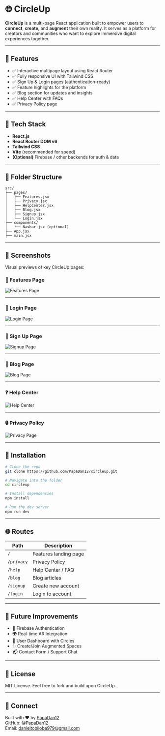 
# 🌐 CircleUp

**CircleUp** is a multi-page React application built to empower users to **connect**, **create**, and **augment** their own reality. It serves as a platform for creators and communities who want to explore immersive digital experiences together.

---

## 🚀 Features

- ✅ Interactive multipage layout using React Router
- ✅ Fully responsive UI with Tailwind CSS
- ✅ Sign Up & Login pages (authentication-ready)
- ✅ Feature highlights for the platform
- ✅ Blog section for updates and insights
- ✅ Help Center with FAQs
- ✅ Privacy Policy page

---

## 🧱 Tech Stack

- **React.js**
- **React Router DOM v6**
- **Tailwind CSS**
- **Vite** (recommended for speed)
- **(Optional)** Firebase / other backends for auth & data

---

## 📁 Folder Structure

```
src/
├── pages/
│   ├── Features.jsx
│   ├── Privacy.jsx
│   ├── HelpCenter.jsx
│   ├── Blog.jsx
│   ├── Signup.jsx
│   └── Login.jsx
├── components/
│   └── Navbar.jsx (optional)
├── App.jsx
├── main.jsx
```

---

## 📸 Screenshots

Visual previews of key CircleUp pages:

### 🧩 Features Page
![Features Page](./screenshots/features-page.png)

---

### 🔐 Login Page
![Login Page](./screenshots/login-page.png)

---

### 📝 Sign Up Page
![Signup Page](./screenshots/signup-page.png)

---

### 📖 Blog Page
![Blog Page](./screenshots/blog-page.png)

---

### ❓ Help Center
![Help Center](./screenshots/help-center-page.png)

---

### 🔒 Privacy Policy
![Privacy Page](./screenshots/privacy-page.png)

---

## 🔧 Installation

```bash
# Clone the repo
git clone https://github.com/PapaDan12/circleup.git

# Navigate into the folder
cd circleup

# Install dependencies
npm install

# Run the dev server
npm run dev
```

---

## 🌐 Routes

| Path         | Description               |
|--------------|---------------------------|
| `/`          | Features landing page     |
| `/privacy`   | Privacy Policy            |
| `/help`      | Help Center / FAQ         |
| `/blog`      | Blog articles             |
| `/signup`    | Create new account        |
| `/login`     | Login to account          |

---

## 🧪 Future Improvements

- 🔐 Firebase Authentication
- 🌍 Real-time AR Integration
- 👥 User Dashboard with Circles
- ✨ Create/Join Augmented Spaces
- 📬 Contact Form / Support Chat

---

## 📃 License

MIT License. Feel free to fork and build upon CircleUp.

---

## 🤝 Connect

Built with ❤️ by [PapaDan12](https://github.com/PapaDan12)  
GitHub: [@PapaDan12](https://github.com/PapaDan12)  
Email: danieltobiloba979@gmail.com

